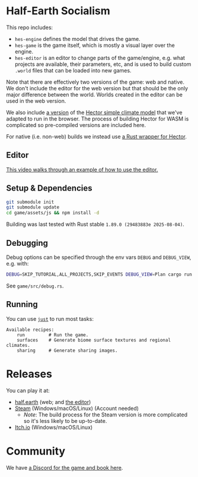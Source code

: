 # Half-Earth Socialism

This repo includes:

- `hes-engine` defines the model that drives the game.
- `hes-game` is the game itself, which is mostly a visual layer over the engine.
- `hes-editor` is an editor to change parts of the game/engine, e.g. what projects are available, their parameters, etc, and is used to build custom `.world` files that can be loaded into new games.

Note that there are effectively two versions of the game: web and native. We don't include the editor for the web version but that should be the only major difference between the world. Worlds created in the editor can be used in the web version.

We also include [a version](https://github.com/frnsys/hector-wasm) of the [Hector simple climate model](https://jgcri.github.io/hector/) that we've adapted to run in the browser. The process of building Hector for WASM is complicated so pre-compiled versions are included here.

For native (i.e. non-web) builds we instead use [a Rust wrapper for Hector](https://github.com/frnsys/hector-rs).

## Editor

[This video walks through an example of how to use the editor.](https://youtu.be/U8rmVcehZlg)

## Setup & Dependencies

```bash
git submodule init
git submodule update
cd game/assets/js && npm install -d
```

Building was last tested with Rust stable `1.89.0 (29483883e 2025-08-04)`.


## Debugging

Debug options can be specified through the env vars `DEBUG` and `DEBUG_VIEW`, e.g. with:

```bash
DEBUG=SKIP_TUTORIAL,ALL_PROJECTS,SKIP_EVENTS DEBUG_VIEW=Plan cargo run
```

See `game/src/debug.rs`.

## Running

You can use [`just`](https://github.com/casey/just) to run most tasks:

```
Available recipes:
    run         # Run the game.
    surfaces    # Generate biome surface textures and regional climates.
    sharing     # Generate sharing images.
```

# Releases

You can play it at:
* [half.earth](https://play.half.earth/) (web; and [the editor](https://editor.half.earth/))
* [Steam](https://store.steampowered.com/app/2071530/HalfEarth_Socialism/) (Windows/macOS/Linux) (Account needed)
  - _Note_: The build process for the Steam version is more complicated so it's less likely to be up-to-date.
* [Itch.io](https://frnsys.itch.io/half-earth-socialism) (Windows/macOS/Linux)

# Community

We have [a Discord for the game and book here](https://discord.gg/cUBtbDfzn5).
